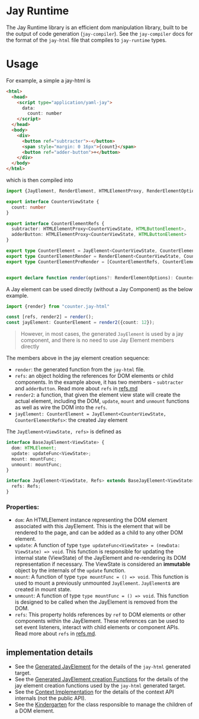 # Jay Runtime

The Jay Runtime library is an efficient dom manipulation library, built to be the output of code generation (`jay-compiler`).
See the `jay-compiler` docs for the format of the `jay-html` file that compiles to `jay-runtime` types.

# Usage 

For example, a simple a jay-html is 
```html
<html>
  <head>
    <script type="application/yaml-jay">
      data:
        count: number
    </script>
  </head>
  <body>
    <div>
      <button ref="subtracter">-</button>
      <span style="margin: 0 16px">{count}</span>
      <button ref="adder-button">+</button>
    </div>
  </body>
</html>
```

which is then compiled into 
```typescript
import {JayElement, RenderElement, HTMLElementProxy, RenderElementOptions} from "jay-runtime";

export interface CounterViewState {
  count: number
}

export interface CounterElementRefs {
  subtracter: HTMLElementProxy<CounterViewState, HTMLButtonElement>,
  adderButton: HTMLElementProxy<CounterViewState, HTMLButtonElement>
}

export type CounterElement = JayElement<CounterViewState, CounterElementRefs>
export type CounterElementRender = RenderElement<CounterViewState, CounterElementRefs, CounterElement>
export type CounterElementPreRender = [CounterElementRefs, CounterElementRender]


export declare function render(options?: RenderElementOptions): CounterElementPreRender
```

A Jay element can be used directly (without a Jay Component) as the below example. 

```typescript
import {render} from "counter.jay-html"

const [refs, render2] = render();
const jayElement: CounterElement = render2({count: 12});
```

> However, in most cases, the generated `JayElement` is used by a jay component, and there is no need to use Jay Element members directly

The members above in the jay element creation sequence:
* `render`: the generated function from the `jay-html` file.
* `refs`: an object holding the references for DOM elements or child components. 
   In the example above, it has two members - `subtracter` and `adderButton`.
   Read more about `refs` in [refs.md](./docs/refs.md)
* `render2`: a function, that given the element view state will create the actual element, including the DOM, `update`, `mount` and `unmount` functions
  as well as wire the DOM into the `refs`.
* `jayElement: CounterElement = JayElement<CounterViewState, CounterElementRefs>`: the created Jay element

The `JayElement<ViewState, refs>` is defined as

```typescript
interface BaseJayElement<ViewState> {
  dom: HTMLElement;
  update: updateFunc<ViewState>;
  mount: mountFunc;
  unmount: mountFunc;
}

interface JayElement<ViewState, Refs> extends BaseJayElement<ViewState> {
  refs: Refs;
}
```

### Properties:

- `dom`: An HTMLElement instance representing the DOM element associated with this JayElement.
  This is the element that will be rendered to the page, and can be added as a child to any other DOM element.
- `update`: A function of type `type updateFunc<ViewState> = (newData: ViewState) => void`.
  This function is responsible for updating the internal state (ViewState) of the JayElement and re-rendering its
  DOM representation if necessary. The ViewState is considered an **immutable** object by the internals of the `update` function.
- `mount`: A function of type `type mountFunc = () => void`. This function is used to mount a previously unmounted `JayElement`.
  `JayElement`s are created in mount state.
- `unmount`: A function of type `type mountFunc = () => void`. This function is designed to be called when the JayElement is removed from the DOM.
- `refs`: This property holds references by `ref` to DOM elements or other components within the JayElement.
  These references can be used to set event listeners, interact with child elements or component APIs.
  Read more about `refs` in [refs.md](./docs/refs.md).

## implementation details

* See the [Generated JayElement](./docs/jay-element.md) for the details of the `jay-html` generated target.
* See the [Generated JayElement creation Functions](./docs/runtime.md) for the details of the jay element creation functions used by the `jay-html` generated target.
* See the [Context Implementation](./docs/context.md) for the details of the context API internals (not the public API).
* See the [Kindergarten](./docs/kindergarten.md) for the class responsible to manage the children of a DOM element.
